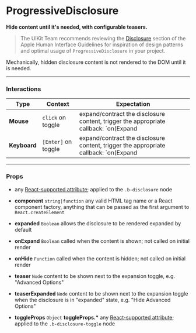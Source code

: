 # ProgressiveDisclosure
__Hide content until it's needed, with configurable teasers.__

> The UIKit Team recommends reviewing the [Disclosure](https://developer.apple.com/library/mac/documentation/UserExperience/Conceptual/OSXHIGuidelines/ControlsButtons.html#//apple_ref/doc/uid/20000957-CH48-SW12) section of the Apple Human Interface Guidelines for inspiration of design patterns and optimal usage of `ProgressiveDisclosure` in your project.

Mechanically, hidden disclosure content is not rendered to the DOM until it is needed.

---

### Interactions

Type | Context | Expectation
---- | ------- | -----------
__Mouse__ | `click` on toggle | expand/contract the disclosure content, trigger the appropriate callback: `on(Expand|Hide)`
__Keyboard__ | `[Enter]` on toggle | expand/contract the disclosure content, trigger the appropriate callback: `on(Expand|Hide)`

---

### Props

- any [React-supported attribute](https://facebook.github.io/react/docs/tags-and-attributes.html#html-attributes); applied to the `.b-disclosure` node

- __component__ `string|function`
  any valid HTML tag name or a React component factory, anything that can be passed as the first argument to `React.createElement`

- __expanded__ `Boolean`
  allows the disclosure to be rendered expanded by default

- __onExpand__ `Boolean`
  called when the content is shown; not called on initial render

- __onHide__ `Function`
  called when the content is hidden; not called on initial render

- __teaser__ `Node`
  content to be shown next to the expansion toggle, e.g. "Advanced Options"

- __teaserExpanded__ `Node`
  content to be shown next to the expansion toggle when the disclosure is in "expanded" state, e.g. "Hide Advanced Options"

- __toggleProps__ `Object`
  __toggleProps.*__
  any [React-supported attribute](https://facebook.github.io/react/docs/tags-and-attributes.html#html-attributes); applied to the `.b-disclosure-toggle` node
